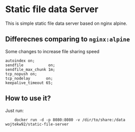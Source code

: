 # Static file data Server

This is simple static file data server based on nginx alpine.

## Differecnes comparing to `nginx:alpine`

Some changes to increase file sharing speed
```
autoindex on;
sendfile           on;
sendfile_max_chunk 1m;
tcp_nopush on;
tcp_nodelay       on;
keepalive_timeout 65;
```

## How to use it?

Just run: 

```
    docker run -d -p 8080:8080 -v /dir/to/share:/data wojtekw92/static-file-server
```